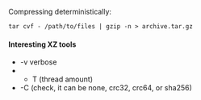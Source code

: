 Compressing deterministically:
````
tar cvf - /path/to/files | gzip -n > archive.tar.gz
````

#### Interesting XZ tools
- -v verbose
- - T (thread amount)
- -C (check, it can be none, crc32, crc64, or sha256)
```

```